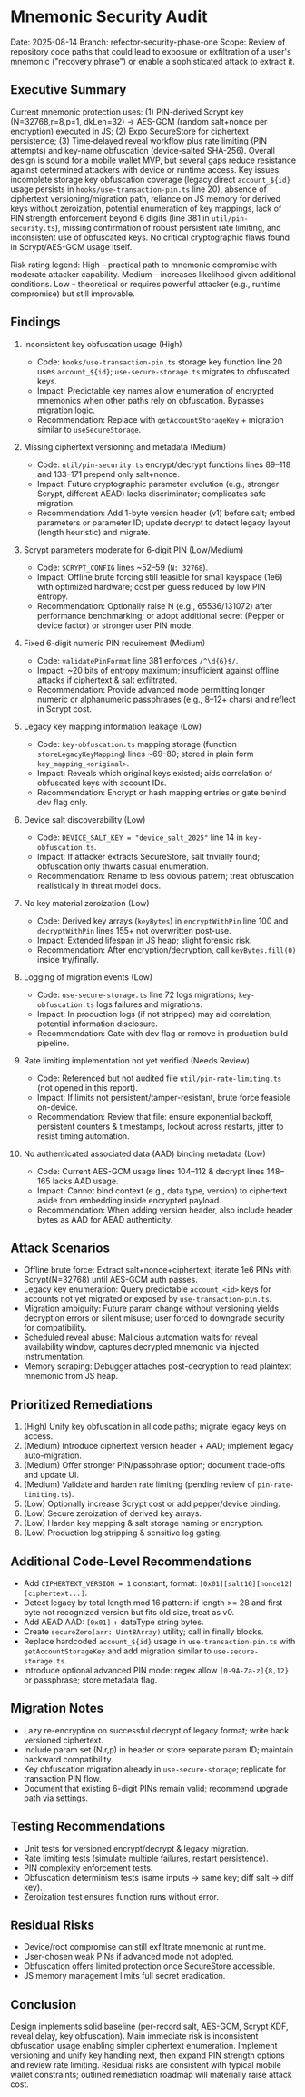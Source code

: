 # Mnemonic Security Audit

Date: 2025-08-14
Branch: refector-security-phase-one
Scope: Review of repository code paths that could lead to exposure or exfiltration of a user's mnemonic ("recovery phrase") or enable a sophisticated attack to extract it.

## Executive Summary
Current mnemonic protection uses: (1) PIN-derived Scrypt key (N=32768,r=8,p=1, dkLen=32) → AES-GCM (random salt+nonce per encryption) executed in JS; (2) Expo SecureStore for ciphertext persistence; (3) Time‑delayed reveal workflow plus rate limiting (PIN attempts) and key-name obfuscation (device-salted SHA-256). Overall design is sound for a mobile wallet MVP, but several gaps reduce resistance against determined attackers with device or runtime access. Key issues: incomplete storage key obfuscation coverage (legacy direct `account_${id}` usage persists in `hooks/use-transaction-pin.ts` line 20), absence of ciphertext versioning/migration path, reliance on JS memory for derived keys without zeroization, potential enumeration of key mappings, lack of PIN strength enforcement beyond 6 digits (line 381 in `util/pin-security.ts`), missing confirmation of robust persistent rate limiting, and inconsistent use of obfuscated keys. No critical cryptographic flaws found in Scrypt/AES-GCM usage itself.

Risk rating legend: High – practical path to mnemonic compromise with moderate attacker capability. Medium – increases likelihood given additional conditions. Low – theoretical or requires powerful attacker (e.g., runtime compromise) but still improvable.

## Findings
1. Inconsistent key obfuscation usage (High)
   - Code: `hooks/use-transaction-pin.ts` storage key function line 20 uses `account_${id}`; `use-secure-storage.ts` migrates to obfuscated keys.
   - Impact: Predictable key names allow enumeration of encrypted mnemonics when other paths rely on obfuscation. Bypasses migration logic.
   - Recommendation: Replace with `getAccountStorageKey` + migration similar to `useSecureStorage`.

2. Missing ciphertext versioning and metadata (Medium)
   - Code: `util/pin-security.ts` encrypt/decrypt functions lines 89–118 and 133–171 prepend only salt+nonce.
   - Impact: Future cryptographic parameter evolution (e.g., stronger Scrypt, different AEAD) lacks discriminator; complicates safe migration.
   - Recommendation: Add 1-byte version header (v1) before salt; embed parameters or parameter ID; update decrypt to detect legacy layout (length heuristic) and migrate.

3. Scrypt parameters moderate for 6-digit PIN (Low/Medium)
   - Code: `SCRYPT_CONFIG` lines ~52–59 (`N: 32768`).
   - Impact: Offline brute forcing still feasible for small keyspace (1e6) with optimized hardware; cost per guess reduced by low PIN entropy.
   - Recommendation: Optionally raise N (e.g., 65536/131072) after performance benchmarking; or adopt additional secret (Pepper or device factor) or stronger user PIN mode.

4. Fixed 6-digit numeric PIN requirement (Medium)
   - Code: `validatePinFormat` line 381 enforces `/^\d{6}$/`.
   - Impact: ~20 bits of entropy maximum; insufficient against offline attacks if ciphertext & salt exfiltrated.
   - Recommendation: Provide advanced mode permitting longer numeric or alphanumeric passphrases (e.g., 8–12+ chars) and reflect in Scrypt cost.

5. Legacy key mapping information leakage (Low)
   - Code: `key-obfuscation.ts` mapping storage (function `storeLegacyKeyMapping`) lines ~69–80; stored in plain form `key_mapping_<original>`.
   - Impact: Reveals which original keys existed; aids correlation of obfuscated keys with account IDs.
   - Recommendation: Encrypt or hash mapping entries or gate behind dev flag only.

6. Device salt discoverability (Low)
   - Code: `DEVICE_SALT_KEY = "device_salt_2025"` line 14 in `key-obfuscation.ts`.
   - Impact: If attacker extracts SecureStore, salt trivially found; obfuscation only thwarts casual enumeration.
   - Recommendation: Rename to less obvious pattern; treat obfuscation realistically in threat model docs.

7. No key material zeroization (Low)
   - Code: Derived key arrays (`keyBytes`) in `encryptWithPin` line 100 and `decryptWithPin` lines 155+ not overwritten post-use.
   - Impact: Extended lifespan in JS heap; slight forensic risk.
   - Recommendation: After encryption/decryption, call `keyBytes.fill(0)` inside try/finally.

8. Logging of migration events (Low)
   - Code: `use-secure-storage.ts` line 72 logs migrations; `key-obfuscation.ts` logs failures and migrations.
   - Impact: In production logs (if not stripped) may aid correlation; potential information disclosure.
   - Recommendation: Gate with dev flag or remove in production build pipeline.

9. Rate limiting implementation not yet verified (Needs Review)
   - Code: Referenced but not audited file `util/pin-rate-limiting.ts` (not opened in this report).
   - Impact: If limits not persistent/tamper-resistant, brute force feasible on-device.
   - Recommendation: Review that file: ensure exponential backoff, persistent counters & timestamps, lockout across restarts, jitter to resist timing automation.

10. No authenticated associated data (AAD) binding metadata (Low)
    - Code: Current AES-GCM usage lines 104–112 & decrypt lines 148–165 lacks AAD usage.
    - Impact: Cannot bind context (e.g., data type, version) to ciphertext aside from embedding inside encrypted payload.
    - Recommendation: When adding version header, also include header bytes as AAD for AEAD authenticity.

## Attack Scenarios
- Offline brute force: Extract salt+nonce+ciphertext; iterate 1e6 PINs with Scrypt(N=32768) until AES-GCM auth passes.
- Legacy key enumeration: Query predictable `account_<id>` keys for accounts not yet migrated or exposed by `use-transaction-pin.ts`.
- Migration ambiguity: Future param change without versioning yields decryption errors or silent misuse; user forced to downgrade security for compatibility.
- Scheduled reveal abuse: Malicious automation waits for reveal availability window, captures decrypted mnemonic via injected instrumentation.
- Memory scraping: Debugger attaches post-decryption to read plaintext mnemonic from JS heap.

## Prioritized Remediations
1. (High) Unify key obfuscation in all code paths; migrate legacy keys on access.
2. (Medium) Introduce ciphertext version header + AAD; implement legacy auto-migration.
3. (Medium) Offer stronger PIN/passphrase option; document trade-offs and update UI.
4. (Medium) Validate and harden rate limiting (pending review of `pin-rate-limiting.ts`).
5. (Low) Optionally increase Scrypt cost or add pepper/device binding.
6. (Low) Secure zeroization of derived key arrays.
7. (Low) Harden key mapping & salt storage naming or encryption.
8. (Low) Production log stripping & sensitive log gating.

## Additional Code-Level Recommendations
- Add `CIPHERTEXT_VERSION = 1` constant; format: `[0x01][salt16][nonce12][ciphertext...]`.
- Detect legacy by total length mod 16 pattern: if length >= 28 and first byte not recognized version but fits old size, treat as v0.
- Add AEAD AAD: `[0x01]` + dataType string bytes.
- Create `secureZero(arr: Uint8Array)` utility; call in finally blocks.
- Replace hardcoded `account_${id}` usage in `use-transaction-pin.ts` with `getAccountStorageKey` and add migration similar to `use-secure-storage.ts`.
- Introduce optional advanced PIN mode: regex allow `[0-9A-Za-z]{8,12}` or passphrase; store metadata flag.

## Migration Notes
- Lazy re-encryption on successful decrypt of legacy format; write back versioned ciphertext.
- Include param set (N,r,p) in header or store separate param ID; maintain backward compatibility.
- Key obfuscation migration already in `use-secure-storage`; replicate for transaction PIN flow.
- Document that existing 6-digit PINs remain valid; recommend upgrade path via settings.

## Testing Recommendations
- Unit tests for versioned encrypt/decrypt & legacy migration.
- Rate limiting tests (simulate multiple failures, restart persistence).
- PIN complexity enforcement tests.
- Obfuscation determinism tests (same inputs -> same key; diff salt -> diff key).
- Zeroization test ensures function runs without error.

## Residual Risks
- Device/root compromise can still exfiltrate mnemonic at runtime.
- User-chosen weak PINs if advanced mode not adopted.
- Obfuscation offers limited protection once SecureStore accessible.
- JS memory management limits full secret eradication.

## Conclusion
Design implements solid baseline (per-record salt, AES-GCM, Scrypt KDF, reveal delay, key obfuscation). Main immediate risk is inconsistent obfuscation usage enabling simpler ciphertext enumeration. Implement versioning and unify key handling next, then expand PIN strength options and review rate limiting. Residual risks are consistent with typical mobile wallet constraints; outlined remediation roadmap will materially raise attack cost.
